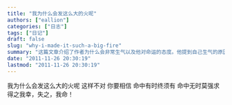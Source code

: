 ```yaml
---
title: "我为什么会发这么大的火呢"
authors: ["eallion"]
categories: ["日志"]
tags: ["日记"]
draft: false
slug: "why-i-made-it-such-a-big-fire"
summary: "这篇文章介绍了作者为什么会非常生气以及他对命运的态度。他提到自己生气的原因，并强调要相信命运的安排，有时候该有的会来，不该有的不要强求。他认为得到了就是幸运，失去了就是命运。"
date: "2011-11-26 20:30:19"
lastmod: "2011-11-26 20:30:19"
---
```


我为什么会发这么大的火呢
这样不对
你要相信
命中有时终须有
命中无时莫强求
得之我幸，失之，我命！
